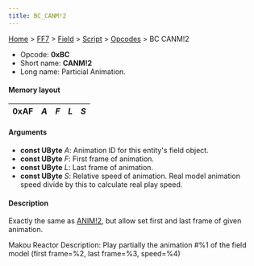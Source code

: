 ```yaml
---
title: BC_CANM!2
---
```


[Home](../../../../Main_Page.md) > [FF7](../../../../FF7.md) > [Field](../../../Field.md) > [Script](../../Script.md) > [Opcodes](../Opcodes.md) > BC CANM!2

-   Opcode: **0xBC**
-   Short name: **CANM!2**
-   Long name: Particial Animation.

#### Memory layout

| 0xAF | *A* | *F* | *L* | *S* |
|------|-----|-----|-----|-----|

#### Arguments

-   **const UByte** *A*: Animation ID for this entity's field object.
-   **const UByte** *F*: First frame of animation.
-   **const UByte** *L*: Last frame of animation.
-   **const UByte** *S*: Relative speed of animation. Real model animation speed divide by this to calculate real play speed.

#### Description

Exactly the same as [ANIM!2](BA_ANIM!2.md), but allow set first and last frame of given animation.

Makou Reactor Description: Play partially the animation \#%1 of the field model (first frame=%2, last frame=%3, speed=%4)
